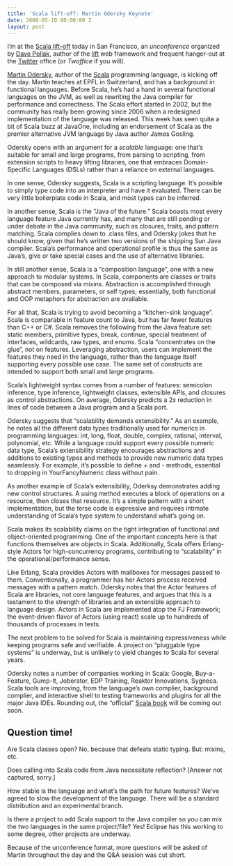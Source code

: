 ```yaml
---
title: 'Scala lift-off: Martin Odersky Keynote'
date: 2008-05-10 00:00:00 Z
layout: post
---
```


I’m at the [Scala lift-off](http://scalaliftoff.com/) today in San Francisco, an *unconference* organized by [Dave Pollak](http://blog.lostlake.org/), author of the [lift](http://liftweb.net/) web framework and frequent hanger-out at the [Twitter](http://twitter.com/) office (or *Twoffice* if you will).

[Martin Odersky](http://lampwww.epfl.ch/~odersky/), author of the [Scala](http://www.scala-lang.org/) programming language, is kicking off the day. Martin teaches at EPFL in Switzerland, and has a background in functional languages. Before Scala, he’s had a hand in several functional languages on the JVM, as well as rewriting the Java compiler for performance and correctness. The Scala effort started in 2002, but the community has really been growing since 2006 when a redesigned implementation of the language was released. This week has seen quite a bit of Scala buzz at JavaOne, including an endorsement of Scala as the premier alternative JVM language by Java author James Gosling.

Odersky opens with an argument for a *scalable* language: one that’s suitable for small and large programs, from parsing to scripting, from extension scripts to heavy lifting libraries, one that embraces Domain-Specific Languages (DSLs) rather than a reliance on external languages.

In one sense, Odersky suggests, Scala is a scripting language. It’s possible to simply type code into an interpreter and have it evaluated. There can be very little boilerplate code in Scala, and most types can be inferred.

In another sense, Scala is the “Java of the future.” Scala boasts most every language feature Java currently has, and many that are still pending or under debate in the Java community, such as closures, traits, and pattern matching. Scala complies down to .class files, and Odersky jokes that he should know, given that he’s written two versions of the shipping Sun Java compiler. Scala’s performance and operational profile is thus the same as Java’s, give or take special cases and the use of alternative libraries.

In still another sense, Scala is a “composition language”, one with a new approach to modular systems. In Scala, components are classes or traits that can be composed via mixins. Abstraction is accomplished through abstract members, parameters, or self types; essentially, both functional and OOP metaphors for abstraction are available.

For all that, Scala is trying to avoid becoming a “kitchen-sink language”. Scala is comparable in feature count to Java, but has far fewer features than C++ or C\#. Scala removes the following from the Java feature set: static members, primitive types, break, continue, special treatment of interfaces, wildcards, raw types, and enums. Scala “concentrates on the glue”, not on features. Leveraging abstraction, users can implement the features they need in the language, rather than the language itself supporting every possible use case. The same set of constructs are intended to support both small and large programs.

Scala’s lightweight syntax comes from a number of features: semicolon inference, type inference, lightweight classes, extensible APIs, and closures as control abstractions. On average, Odersky predicts a 2x reduction in lines of code between a Java program and a Scala port.

Odersky suggests that “scalability demands extensibility.” As an example, he notes all the different data types traditionally used for numerics in programming languages: int, long, float, double, complex, rational, interval, polynomial, etc. While a language could support every possible numeric data type, Scala’s extensibility strategy encourages abstractions and additions to existing types and methods to provide new numeric data types seamlessly. For example, it’s possible to define + and - methods, essential to dropping in YourFancyNumeric class without pain.

As another example of Scala’s extensibility, Oderksy demonstrates adding new control structures. A using method executes a block of operations on a resource, then closes that resource. It’s a simple pattern with a short implementation, but the terse code is expressive and requires intimate understanding of Scala’s type system to understand what’s going on.

Scala makes its scalability claims on the tight integration of functional and object-oriented programming. One of the important concepts here is that functions themselves are objects in Scala. Additionally, Scala offers Erlang-style Actors for high-concurrency programs, contributing to “scalability” in the operational/performance sense.

Like Erlang, Scala provides Actors with mailboxes for messages passed to them. Conventionally, a programmer has her Actors process received messages with a pattern match. Odersky notes that the Actor features of Scala are libraries, not core language features, and argues that this is a testament to the strength of libraries and an extensible approach to language design. Actors in Scala are implemented atop the FJ Framework; the event-driven flavor of Actors (using react) scale up to hundreds of thousands of processes in tests.

The next problem to be solved for Scala is maintaining expressiveness while keeping programs safe and verifiable. A project on “pluggable type systems” is underway, but is unlikely to yield changes to Scala for several years.

Odersky notes a number of companies working in Scala: Google, Buy-a-Feature, Gump-It, Joberator, EDP Training, Reaktor Innovations, Sygneca. Scala tools are improving, from the language’s own complier, background complier, and interactive shell to testing frameworks and plugins for all the major Java IDEs. Rounding out, the “official” [Scala book](http://www.artima.com/shop/forsale) will be coming out soon.

Question time!
--------------

Are Scala classes open? No, because that defeats static typing. But: mixins, etc.

Does calling into Scala code from Java necessitate reflection? [Answer not captured, sorry.]

How stable is the language and what’s the path for future features? We’ve agreed to slow the development of the language. There will be a standard distribution and an experimental branch.

Is there a project to add Scala support to the Java compiler so you can mix the two languages in the same project/file? Yes! Eclipse has this working to some degree, other projects are underway.

Because of the unconference format, more questions will be asked of Martin throughout the day and the Q&A session was cut short.
